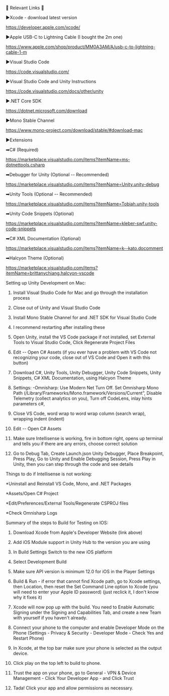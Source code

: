 🔗 Relevant Links 🔗

►Xcode - download latest version

https://developer.apple.com/xcode/

►Apple USB-C to Lightning Cable (I bought the 2m one)

https://www.apple.com/shop/product/MM0A3AM/A/usb-c-to-lightning-cable-1-m

►Visual Studio Code

https://code.visualstudio.com/

►Visual Studio Code and Unity Instructions

https://code.visualstudio.com/docs/other/unity

►.NET Core SDK

https://dotnet.microsoft.com/download

►Mono Stable Channel

https://www.mono-project.com/download/stable/#download-mac

►Extensions

➡C# (Required)

https://marketplace.visualstudio.com/items?itemName=ms-dotnettools.csharp

➡Debugger for Unity (Optional -- Recommended)

https://marketplace.visualstudio.com/items?itemName=Unity.unity-debug

➡Unity Tools (Optional -- Recommended)

https://marketplace.visualstudio.com/items?itemName=Tobiah.unity-tools

➡Unity Code Snippets (Optional)

https://marketplace.visualstudio.com/items?itemName=kleber-swf.unity-code-snippets

➡C# XML Documentation (Optional)

https://marketplace.visualstudio.com/items?itemName=k--kato.docomment

➡Halcyon Theme (Optional)

https://marketplace.visualstudio.com/items?itemName=brittanychiang.halcyon-vscode

Setting up Unity Development on Mac:

1. Install Visual Studio Code for Mac and go through the installation process

2. Close out of Unity and Visual Studio Code

3. Install Mono Stable Channel for and .NET SDK for Visual Studio Code

4. I recommend restarting after installing these

5. Open Unity, install the VS Code package if not installed, set External Tools to Visual Studio Code, Click Regenerate Project Files

6. Edit -- Open C# Assets (if you ever have a problem with VS Code not recognizing your code, close out of VS Code and Open it with this button)

7. Download C#, Unity Tools, Unity Debugger, Unity Code Snippets, Unity Snippets, C# XML Documentation, using Halcyon Theme

8. Settings: -Omnisharp: Use Modern Net Turn Off. Set Omnisharp Mono Path (/Library/Frameworks/Mono.framework/Versions/Current”, Disable Telemetry (collect analytics on you), Turn off CodeLens, inlay hints parameters c#,

9. Close VS Code, word wrap to word wrap column (search wrap), wrapping indent (indent)

10. Edit -- Open C# Assets

11. Make sure Intellisense is working, fire in bottom right, opens up terminal and tells you if there are any errors, choose correct solution

12. Go to Debug Tab, Create Launch.json Unity Debugger, Place Breakpoint, Press Play, Go to Unity and Enable Debugging Session, Press Play in Unity, then you can step through the code and see details

Things to do if Intellisense is not working:

*Uninstall and Reinstall VS Code, Mono, and .NET Packages

*Assets/Open C# Project

*Edit/Preferences/External Tools/Regenerate CSPROJ files

*Check Omnisharp Logs

Summary of the steps to Build for Testing on IOS:

1. Download Xcode from Apple's Developer Website (link above)

2. Add iOS Module support in Unity Hub to the version you are using

3. In Build Settings Switch to the new iOS platform

4. Select Development Build

5. Make sure API version is minimum 12.0 for iOS in the Player Settings

6. Build & Run - if error that cannot find Xcode path, go to Xcode settings, then Location, then reset the Set Command Line option to Xcode (you will need to enter your Apple ID password) (just reclick it, I don't know why it fixes it)

7. Xcode will now pop up with the build. You need to Enable Automatic Signing under the Signing and Capabilities Tab, and create a new Team with yourself if you haven't already.

8. Connect your phone to the computer and enable Developer Mode on the Phone (Settings - Privacy & Security - Developer Mode - Check Yes and Restart Phone)

9. In Xcode, at the top bar make sure your phone is selected as the output device.

10. Click play on the top left to build to phone.

11. Trust the app on your phone, go to General - VPN & Device Management - Click Your Developer App - and Click Trust

12. Tada! Click your app and allow permissions as necessary.
